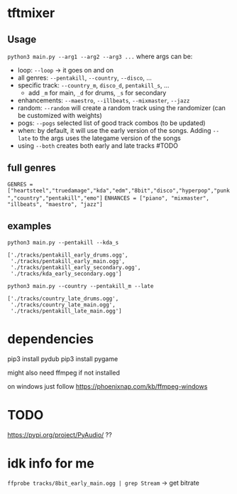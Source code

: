# tftmixer

## Usage

`python3 main.py --arg1 --arg2 --arg3 ...`
where args can be:
- loop: `--loop` -> it goes on and on
- all genres: `--pentakill`, `--country`, `--disco`, ...
- specific track: `--country_m`, `disco_d`, `pentakill_s`, ...
    - add `_m` for main, `_d` for drums, `_s` for secondary
- enhancements: `--maestro`, `--illbeats`, `--mixmaster`, `--jazz`
- random: `--random` will create a random track using the randomizer (can be customized with weights)
- pogs: `--pogs` selected list of good track combos (to be updated)
- when: by default, it will use the early version of the songs. Adding `--late` to the args uses the lategame version of the songs
- using `--both` creates both early and late tracks #TODO 

## full genres
`GENRES = ["heartsteel","truedamage","kda","edm","8bit","disco","hyperpop","punk","country","pentakill","emo"]`
`ENHANCES = ["piano", "mixmaster", "illbeats", "maestro", "jazz"]`

## examples
`python3 main.py --pentakill --kda_s`
```
['./tracks/pentakill_early_drums.ogg',
 './tracks/pentakill_early_main.ogg',
 './tracks/pentakill_early_secondary.ogg',
 './tracks/kda_early_secondary.ogg']
 ```

`python3 main.py --country --pentakill_m --late`
```
['./tracks/country_late_drums.ogg',
 './tracks/country_late_main.ogg',
 './tracks/pentakill_late_main.ogg']
 ```


# dependencies
pip3 install pydub
pip3 install pygame

might also need ffmpeg if not installed

on windows just follow https://phoenixnap.com/kb/ffmpeg-windows

# TODO
https://pypi.org/project/PyAudio/ ??

# idk info for me
`ffprobe tracks/8bit_early_main.ogg | grep Stream` -> get bitrate

